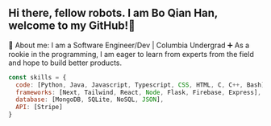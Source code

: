 ## Hi there, fellow robots. I am Bo Qian Han, welcome to my GitHub!👋

🤖 About me: I am a Software Engineer/Dev | Columbia Undergrad
  ➕ As a rookie in the programming, I am eager to learn from experts from the field and hope to build better products.

```javascript
const skills = {
  code: [Python, Java, Javascript, Typescript, CSS, HTML, C, C++, Bash],
  frameworks: [Next, Tailwind, React, Node, Flask, Firebase, Express],
  database: [MongoDB, SQLite, NoSQL, JSON],
  API: [Stripe]
}
```
